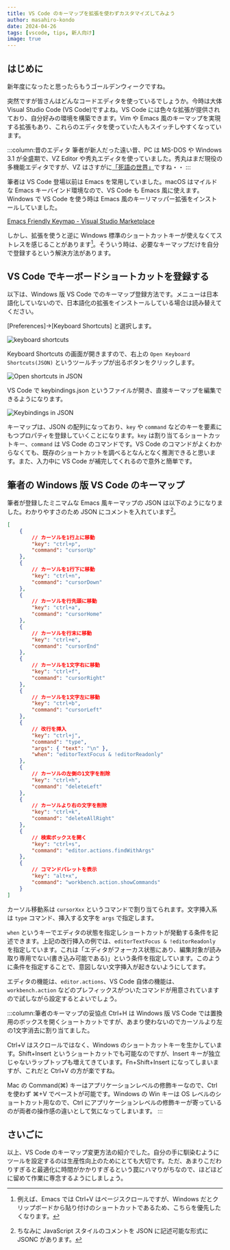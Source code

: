```yaml
---
title: VS Code のキーマップを拡張を使わずカスタマイズしてみよう
author: masahiro-kondo
date: 2024-04-26
tags: [vscode, tips, 新人向け]
image: true
---
```


## はじめに
新年度になったと思ったらもうゴールデンウィークですね。

突然ですが皆さんはどんなコードエディタを使っているでしょうか。今時は大体 Visual Studio Code (VS Code)ですよね。VS Code には色々な拡張が提供されており、自分好みの環境を構築できます。Vim や Emacs 風のキーマップを実現する拡張もあり、これらのエディタを使っていた人もスイッチしやすくなっています。

:::column:昔のエディタ
筆者が新人だった遠い昔、PC は MS-DOS や Windows 3.1 が全盛期で、VZ Editor や秀丸エディタを使っていました。秀丸はまだ現役の多機能エディタですが、VZ はさすがに[「死語の世界」](/blogs/2024/04/12/death-lang-java/)ですね・・
:::

筆者は VS Code 登場以前は Emacs を常用していました。macOS はマイルドな Emacs キーバインド環境なので、VS Code も Emacs 風に使えます。Windows で VS Code を使う時は Emacs 風のキーリマッパー拡張をインストールしていました。

[Emacs Friendly Keymap - Visual Studio Marketplace](https://marketplace.visualstudio.com/items?itemName=lfs.vscode-emacs-friendly)

しかし、拡張を使うと逆に Windows 標準のショートカットキーが使えなくてストレスを感じることがあります[^1]。そういう時は、必要なキーマップだけを自分で登録するという解決方法があります。

[^1]: 例えば、Emacs では Ctrl+V はページスクロールですが、Windows だとクリップボードから貼り付けのショートカットであるため、こちらを優先したくなります。

## VS Code でキーボードショートカットを登録する
以下は、Windows 版 VS Code でのキーマップ登録方法です。メニューは日本語化していないので、日本語化の拡張をインストールしている場合は読み替えてください。

[Preferences]→[Keyboard Shortcuts] と選択します。

![keyboard shortcuts](https://i.gyazo.com/ccd3bb53d11c2223169a6fcf4a42c185.png)

Keyboard Shortcuts の画面が開きますので、右上の `Open Keyboard Shortcuts(JSON)` というツールチップが出るボタンをクリックします。

![Open shortcuts in JSON](https://i.gyazo.com/9f7e7177b86bb2876c8fd0710ae3be4b.png)

VS Code で keybindings.json というファイルが開き、直接キーマップを編集できるようになります。

![Keybindings in JSON](https://i.gyazo.com/eb77ca4e56f4e12e8727d403ad47c834.png)

キーマップは、JSON の配列になっており、`key` や `command` などのキーを要素にもつプロパティを登録していくことになります。`key` は割り当てるショートカットキー、`command` は VS Code のコマンドです。VS Code のコマンドがよくわからなくても、既存のショートカットを調べるとなんとなく推測できると思います。また、入力中に VS Code が補完してくれるので意外と簡単です。


## 筆者の Windows 版 VS Code のキーマップ
筆者が登録したミニマムな Emacs 風キーマップの JSON は以下のようになりました。わかりやすさのため JSON にコメントを入れています[^2]。

[^2]: ちなみに JavaScript スタイルのコメントを JSON に記述可能な形式に JSONC があります。

```json
[
    {
        // カーソルを1行上に移動
        "key": "ctrl+p",
        "command": "cursorUp"
    },
    {
        // カーソルを1行下に移動
        "key": "ctrl+n",
        "command": "cursorDown"
    },
    {
        // カーソルを行先頭に移動
        "key": "ctrl+a",
        "command": "cursorHome"
    },
    {
        // カーソルを行末に移動
        "key": "ctrl+e",
        "command": "cursorEnd"
    },
    {
        // カーソルを1文字右に移動
        "key": "ctrl+f",
        "command": "cursorRight"
    },
    {
        // カーソルを1文字左に移動
        "key": "ctrl+b",
        "command": "cursorLeft"
    },
    {
        // 改行を挿入
        "key": "ctrl+j",
        "command": "type",
        "args": { "text": "\n" },
        "when": "editorTextFocus & !editorReadonly"
    },
    {
        // カーソルの左側の1文字を削除
        "key": "ctrl+h",
        "command": "deleteLeft"
    },
    {
        // カーソルより右の文字を削除
        "key": "ctrl+k",
        "command": "deleteAllRight"
    },
    {
        // 検索ボックスを開く
        "key": "ctrl+s",
        "command": "editor.actions.findWithArgs"
    },
    {
        // コマンドパレットを表示
        "key": "alt+x",
        "command": "workbench.action.showCommands"
    }
]
```
カーソル移動系は `cursorXxx` というコマンドで割り当てられます。文字挿入系は `type` コマンド、挿入する文字を `args` で指定します。

`when` というキーでエディタの状態を指定しショートカットが発動する条件を記述できます。上記の改行挿入の例では、`editorTextFocus & !editorReadonly` を指定しています。これは「エディタがフォーカス状態にあり、編集対象が読み取り専用でない(書き込み可能である)」という条件を指定しています。このように条件を指定することで、意図しない文字挿入が起きないようにしてます。

エディタの機能は、`editor.actions`、VS Code 自体の機能は、`workbench.action` などのプレフィックスがついたコマンドが用意されていますので試しながら設定するとよいでしょう。

:::column:筆者のキーマップの妥協点
Ctrl+H は Windows 版 VS Code では置換用のボックスを開くショートカットですが、あまり使わないのでカーソルより左の1文字消去に割り当てました。

Ctrl+V はスクロールではなく、Windows のショートカットキーを生かしています。Shift+Insert というショートカットでも可能なのですが、Insert キーが独立じゃないラップトップも増えてきています。Fn+Shift+Insert になってしまいますが、これだと Ctrl+V の方が楽ですね。

Mac の Command(⌘) キーはアプリケーションレベルの修飾キーなので、Ctrl を使わず ⌘+V でペーストが可能です。Windows の Win キーは OS レベルのショートカット用なので、Ctrl にアプリケーションレベルの修飾キーが寄っているのが両者の操作感の違いとして気になってしまいます。
:::

## さいごに
以上、VS Code のキーマップ変更方法の紹介でした。自分の手に馴染むようにツールを設定するのは生産性向上のためにとても大切です。ただ、あまりこだわりすぎると最適化に時間がかかりすぎるという罠にハマりがちなので、ほどほどに留めて作業に専念するようにしましょう。

